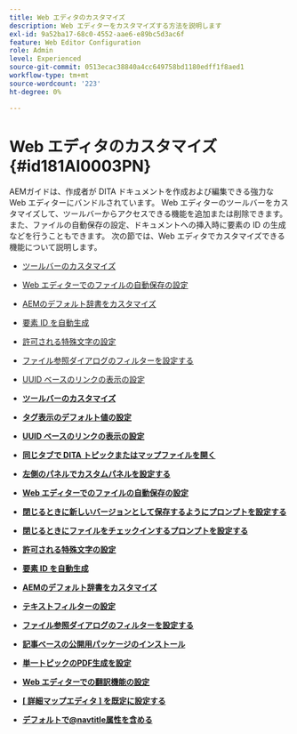```yaml
---
title: Web エディタのカスタマイズ
description: Web エディターをカスタマイズする方法を説明します
exl-id: 9a52ba17-68c0-4552-aae6-e89bc5d3ac6f
feature: Web Editor Configuration
role: Admin
level: Experienced
source-git-commit: 0513ecac38840a4cc649758bd1180edff1f8aed1
workflow-type: tm+mt
source-wordcount: '223'
ht-degree: 0%

---
```


# Web エディタのカスタマイズ {#id181AI0003PN}

AEMガイドは、作成者が DITA ドキュメントを作成および編集できる強力な Web エディターにバンドルされています。 Web エディターのツールバーをカスタマイズして、ツールバーからアクセスできる機能を追加または削除できます。 また、ファイルの自動保存の設定、ドキュメントへの挿入時に要素の ID の生成などを行うこともできます。 次の節では、Web エディタでカスタマイズできる機能について説明します。

- [ツールバーのカスタマイズ](conf-web-editor-customize-toolbar.md#)
- [Web エディターでのファイルの自動保存の設定](auto-save-in-editor.md#)
- [AEMのデフォルト辞書をカスタマイズ](customize-aem-custom-dictionary.md#)
- [要素 ID を自動生成](auto-generate-ids.md#)
- [許可される特殊文字の設定](conf-special-chars.md#)
- [ファイル参照ダイアログのフィルターを設定する](conf-custom-file-filters.md#)
- [UUID ベースのリンクの表示の設定](conf-uuid-based-links.md#)

- **[ツールバーのカスタマイズ](conf-web-editor-customize-toolbar.md)**

- **[タグ表示のデフォルト値の設定](configure-default-value-tags-view.md)**

- **[UUID ベースのリンクの表示の設定](conf-uuid-based-links.md)**

- **[同じタブで DITA トピックまたはマップファイルを開く](open-dita-files-same-tab.md)**

- **[左側のパネルでカスタムパネルを設定する](configure-custom-panel.md)**

- **[Web エディターでのファイルの自動保存の設定](auto-save-in-editor.md)**

- **[閉じるときに新しいバージョンとして保存するようにプロンプトを設定する](conf-save-as-new-version-close.md)**

- **[閉じるときにファイルをチェックインするプロンプトを設定する](conf-checkin-file-close.md)**

- **[許可される特殊文字の設定](conf-special-chars.md)**

- **[要素 ID を自動生成](auto-generate-ids.md)**

- **[AEMのデフォルト辞書をカスタマイズ](customize-aem-custom-dictionary.md)**

- **[テキストフィルターの設定](config-text-filters.md)**

- **[ファイル参照ダイアログのフィルターを設定する](conf-custom-file-filters.md)**

- **[記事ベースの公開用パッケージのインストール](configure-article-based-publishing.md)**

- **[単一トピックのPDF生成を設定](conf-pdf-generation-dita-ot.md)**

- **[Web エディターでの翻訳機能の設定](conf-translation-web-editor.md)**

- **[[ 詳細マップエディタ ] を既定に設定する](conf-map-editor.md)**

- **[デフォルトで@navtitle属性を含める](auto-add-navtitle.md)**
